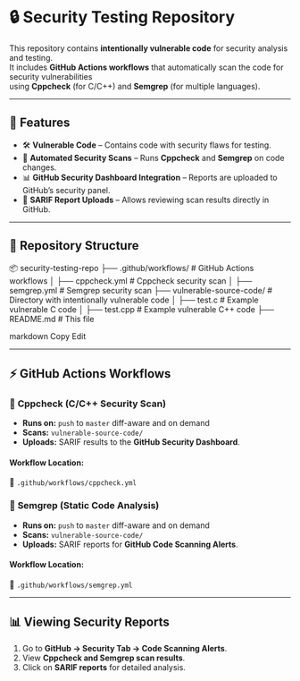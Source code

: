 # 🔒 Security Testing Repository

This repository contains **intentionally vulnerable code** for security analysis and testing.  
It includes **GitHub Actions workflows** that automatically scan the code for security vulnerabilities  
using **Cppcheck** (for C/C++) and **Semgrep** (for multiple languages).  

---

## 🚀 Features
- 🛠 **Vulnerable Code** – Contains code with security flaws for testing.
- 🤖 **Automated Security Scans** – Runs **Cppcheck** and **Semgrep** on code changes.
- 📊 **GitHub Security Dashboard Integration** – Reports are uploaded to GitHub’s security panel.
- 📂 **SARIF Report Uploads** – Allows reviewing scan results directly in GitHub.

---
## 📁 Repository Structure
📦 security-testing-repo ├── .github/workflows/ # GitHub Actions workflows │ ├── cppcheck.yml # Cppcheck security scan │ ├── semgrep.yml # Semgrep security scan ├── vulnerable-source-code/ # Directory with intentionally vulnerable code │ ├── test.c # Example vulnerable C code │ ├── test.cpp # Example vulnerable C++ code ├── README.md # This file

markdown
Copy
Edit

---

## ⚡ GitHub Actions Workflows

### 🔹 **Cppcheck (C/C++ Security Scan)**
- **Runs on:** `push` to `master` diff-aware and on demand
- **Scans:** `vulnerable-source-code/`
- **Uploads:** SARIF results to the **GitHub Security Dashboard**.

#### **Workflow Location:**
📄 `.github/workflows/cppcheck.yml`

### 🔹 **Semgrep (Static Code Analysis)**
- **Runs on:** `push` to `master` diff-aware and on demand
- **Scans:** `vulnerable-source-code/`
- **Uploads:** SARIF reports for **GitHub Code Scanning Alerts**.

#### **Workflow Location:**
📄 `.github/workflows/semgrep.yml`

---

## 📊 Viewing Security Reports
1. Go to **GitHub → Security Tab → Code Scanning Alerts**.
2. View **Cppcheck and Semgrep scan results**.
3. Click on **SARIF reports** for detailed analysis.
